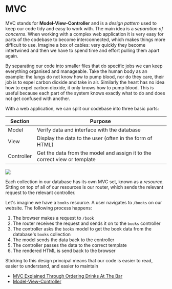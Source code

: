 # MVC

MVC stands for **Model-View-Controller** and is a _design pattern_ used to keep our code tidy and easy to work with. The main idea is a _separation of concerns_. When working with a complex web application it is very easy for parts of the codebase to become interconnected, which makes things more difficult to use. Imagine a box of cables: very quickly they become intertwined and then we have to spend time and effort pulling them apart again.

By separating our code into smaller files that do specific jobs we can keep everything organised and manageable. Take the human body as an example: the lungs do not know how to pump blood, nor do they care, their job is to expel carbon dioxide and take in air. Similarly the heart has no idea how to expel carbon dioxide, it only knows how to pump blood. This is useful because each part of the system knows exactly what to do and does not get confused with another.

With a web application, we can split our codebase into three basic parts:

| **Section** | **Purpose** |
|-------------|-------------|
| Model | Verify data and interface with the database |
| View | Display the data to the user (often in the form of HTML) |
| Controller | Get the data from the model and assign it to the correct view or template |

![](https://user-images.githubusercontent.com/3531085/36153331-d07920ee-10c5-11e8-8418-8d490540dfdc.png)

Each collection in our database has its own MVC set, known as a _resource_. Sitting on top of all of our resources is our router, which sends the relevant request to the relevant controller.

Let's imagine we have a `books` resource. A user navigates to `/books` on our website. The following process happens:

1. The browser makes a request to `/book`
1. The router receives the request and sends it on to the `books` controller
1. The controller asks the `books` model to get the book data from the database's `books` collection
1. The model sends the data back to the controller
1. The controller passes the data to the correct template
1. The rendered HTML is send back to the browser

Sticking to this design principal means that our code is easier to read, easier to understand, and easier to maintain

- [MVC Explained Through Ordering Drinks At The Bar](https://medium.freecodecamp.org/model-view-controller-mvc-explained-through-ordering-drinks-at-the-bar-efcba6255053)
- [Model-View-Controller](https://en.wikipedia.org/wiki/Model%E2%80%93view%E2%80%93controller)
